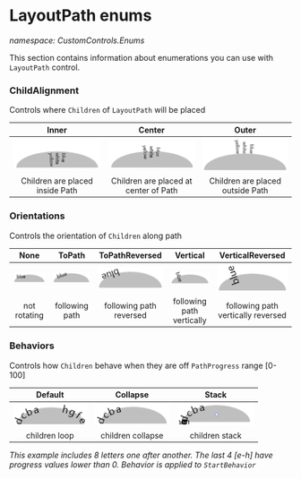 # LayoutPath enums

*namespace: CustomControls.Enums*

This section contains information about enumerations you can use with `LayoutPath` control.

### ChildAlignment 
Controls where `Children` of `LayoutPath` will be placed

| Inner | Center | Outer |
| :---: | :----: | :---: |
| ![inner](images/innerPositioning.png) | ![center](images/centerPositioning.png) | ![outer](images/outerPositioning.png) |
| Children are placed inside Path | Children are placed at center of Path | Children are placed outside Path |

### Orientations 
Controls the orientation of `Children` along path

| None | ToPath | ToPathReversed | Vertical | VerticalReversed
| :--: | :----: | :------------: | :------: | :--------------: |
| ![none](images/orientationNone.PNG) | ![ToPath](images/orientationToPath.PNG) | ![ToPathReversed](images/orientationToPathReversed.PNG) | ![Vertical](images/orientationVertical.PNG) | ![VerticalReversed](images/orientationVerticalReversed.PNG) |
| not rotating | following path | following path reversed | following path vertically | following path vertically reversed |

### Behaviors 
Controls how `Children` behave when they are off `PathProgress` range [0-100]



| Default | Collapse | Stack |
| :-----: | :------: | :----: |
| ![default](images/behaviorDefault.png) | ![collapse](images/behaviorCollapse.png) | ![stack](images/behaviorStack.PNG) |
| children loop | children collapse | children stack |

*This example includes 8 letters one after another. The last 4 [e-h] have progress values lower than 0. Behavior is applied to `StartBehavior`*




